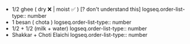 - 1/2 ghee ( dry ❌ | moist ✅ ) [? don't understand this]
  logseq.order-list-type:: number
- 1 besan ( chota )
  logseq.order-list-type:: number
- 1/2 + 1/2 (milk + water)
  logseq.order-list-type:: number
- Shakkar + Choti Elaichi
  logseq.order-list-type:: number